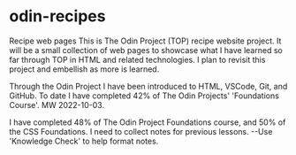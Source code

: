 # odin-recipes
Recipe web pages
This is The Odin Project (TOP) recipe website project. It will be a small collection of web pages to showcase what I have learned so far through TOP in HTML and related technologies. I plan to revisit this project and embellish as more is learned.

Through the Odin Project I have been introduced to HTML, VSCode, Git, and GitHub. To date I have completed 42% of The Odin Projects' 'Foundations Course'.
MW 2022-10-03.

I have completed 48% of The Odin Project Foundations course, and 50% of the CSS Foundations.
I need to collect notes for previous lessons.
--Use 'Knowledge Check' to help format notes.